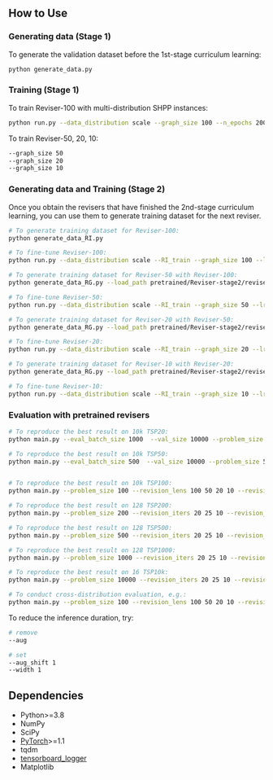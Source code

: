 

## How to Use

### Generating data (Stage 1)

To generate the validation dataset before the 1st-stage curriculum learning:
```bash
python generate_data.py
```

### Training (Stage 1)

To train Reviser-100 with multi-distribution SHPP instances:
```bash
python run.py --data_distribution scale --graph_size 100 --n_epochs 200
```

To train Reviser-50, 20, 10:
```bash
--graph_size 50
--graph_size 20
--graph_size 10
```

### Generating data and Training (Stage 2)

Once you obtain the revisers that have finished the 2nd-stage curriculum learning, you can use them to generate training dataset for the next reviser.

```bash
# To generate training dataset for Reviser-100:
python generate_data_RI.py

# To fine-tune Reviser-100:
python run.py --data_distribution scale --RI_train --graph_size 100 --lr_decay 0.99 --RI_path data/RI_train_tsp/500_RI100_seed1235.pt --load_path pretrained/Reviser-stage1/reviser_100/epoch-199.pt --n_epochs 300 --checkpoint_epochs 100

# To generate training dataset for Reviser-50 with Reviser-100:
python generate_data_RG.py --load_path pretrained/Reviser-stage2/reviser_100/epoch-299.pt --data_path data/RI_train_tsp/500_RI100_seed1235.pt --tgt_size 50 --revision_lens 100 --batch_size 50

# To fine-tune Reviser-50:
python run.py --data_distribution scale --RI_train --graph_size 50 --lr_decay 0.99 --RI_path data/RG_train_tsp/RG50.pt --load_path pretrained/Reviser-stage1/reviser_50/epoch-199.pt --n_epochs 300 --checkpoint_epochs 100

# To generate training dataset for Reviser-20 with Reviser-50:
python generate_data_RG.py --load_path pretrained/Reviser-stage2/reviser_50/epoch-299.pt --data_path data/RG_train_tsp/RG50.pt --tgt_size 20 --revision_lens 50 --batch_size 100 

# To fine-tune Reviser-20:
python run.py --data_distribution scale --RI_train --graph_size 20 --lr_decay 0.99 --RI_path data/RG_train_tsp/RG20.pt --load_path pretrained/Reviser-stage1/reviser_20/epoch-199.pt --n_epochs 300 --checkpoint_epochs 100

# To generate training dataset for Reviser-10 with Reviser-20:
python generate_data_RG.py --load_path pretrained/Reviser-stage2/reviser_20/epoch-299.pt --data_path data/RG_train_tsp/RG20.pt --tgt_size 10 --revision_lens 20 --batch_size 100 

# To fine-tune Reviser-10:
python run.py --data_distribution scale --RI_train --graph_size 10 --lr_decay 0.99 --RI_path data/RG_train_tsp/RG10.pt --load_path pretrained/Reviser-stage1/reviser_10/epoch-99.pt --n_epochs 300 --checkpoint_epochs 100
```


### Evaluation with pretrained revisers

```bash
# To reproduce the best result on 10k TSP20: 
python main.py --eval_batch_size 1000  --val_size 10000 --problem_size 20 --revision_lens 20 10 --revision_iters 10 5 --aug --width 1 --aug_shift 20 --decode_strategy sampling

# To reproduce the best result on 10k TSP50: 
python main.py --eval_batch_size 500  --val_size 10000 --problem_size 50 --revision_lens 50 20 10 --revision_iters 25 10 5 --aug --width 1 --aug_shift 20  --decode_strategy sampling


# To reproduce the best result on 10k TSP100: 
python main.py --problem_size 100 --revision_lens 100 50 20 10 --revision_iters 20 10 10 5 --aug --aug_shift 20 --eval_batch_size 200 --val_size 10000 --decode_strategy sampling

# To reproduce the best result on 128 TSP200: 
python main.py --problem_size 200 --revision_iters 20 25 10 --revision_lens 100 50 20 --aug --aug_shift 1 --width 20 --eval_batch_size 64 --val_size 128 --decode_strategy greedy

# To reproduce the best result on 128 TSP500:
python main.py --problem_size 500 --revision_iters 20 25 10 --revision_lens 100 50 20 --aug --aug_shift 1 --width 20 --eval_batch_size 32 --val_size 128 --decode_strategy greedy

# To reproduce the best result on 128 TSP1000:
python main.py --problem_size 1000 --revision_iters 20 25 10 --revision_lens 100 50 20 --aug --aug_shift 1 --width 20 --eval_batch_size 16 --val_size 128 --decode_strategy greedy

# To reproduce the best result on 16 TSP10k:
python main.py --problem_size 10000 --revision_iters 20 25 10 --revision_lens 100 50 20 --aug --aug_shift 1 --width 1 --eval_batch_size 16 --val_size 16 --decode_strategy greedy

# To conduct cross-distribution evaluation, e.g.:
python main.py --problem_size 100 --revision_lens 100 50 20 10 --revision_iters 20 10 10 5 --aug --aug_shift 1 --width 35 --eval_batch_size 100 --val_size 10000 --decode_strategy sampling --path data/tsp/tsp_uniform100_10000.pkl

```


To reduce the inference duration, try:
```bash
# remove
--aug

# set
--aug_shift 1
--width 1
```

## Dependencies

* Python>=3.8
* NumPy
* SciPy
* [PyTorch](http://pytorch.org/)>=1.1
* tqdm
* [tensorboard_logger](https://github.com/TeamHG-Memex/tensorboard_logger)
* Matplotlib 



